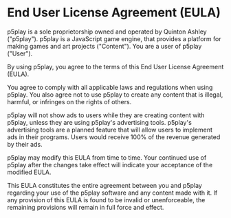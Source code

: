 # End User License Agreement (EULA)

p5play is a sole proprietorship owned and operated by Quinton Ashley ("p5play"). p5play is a JavaScript game engine, that provides a platform for making games and art projects ("Content"). You are a user of p5play ("User").

By using p5play, you agree to the terms of this End User License Agreement (EULA).

You agree to comply with all applicable laws and regulations when using p5play. You also agree not to use p5play to create any content that is illegal, harmful, or infringes on the rights of others.

p5play will not show ads to users while they are creating content with p5play, unless they are using p5play's advertising tools. p5play's advertising tools are a planned feature that will allow users to implement ads in their programs. Users would receive 100% of the revenue generated by their ads.

p5play may modify this EULA from time to time. Your continued use of p5play after the changes take effect will indicate your acceptance of the modified EULA.

This EULA constitutes the entire agreement between you and p5play regarding your use of the p5play software and any content made with it. If any provision of this EULA is found to be invalid or unenforceable, the remaining provisions will remain in full force and effect.
